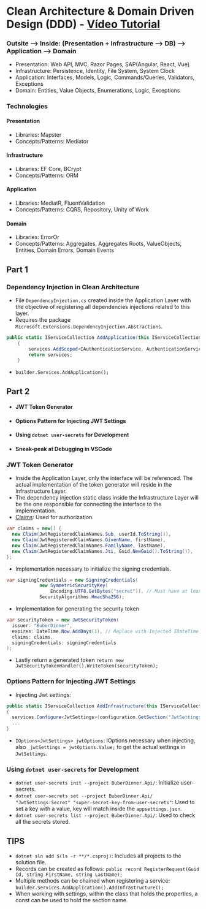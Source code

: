 # Clean Architecture & Domain Driven Design (DDD) - [Vídeo Tutorial](https://www.youtube.com/watch?v=fhM0V2N1GpY&list=PLzYkqgWkHPKBcDIP5gzLfASkQyTdy0t4k)

### Outsite --> Inside: (Presentation + Infrastructure --> DB) --> Application --> Domain

- Presentation: Web API, MVC, Razor Pages, SAP(Angular, React, Vue)
- Infrastructure: Persistence, Identity, File System, System Clock
- Application: Interfaces, Models, Logic, Commands/Queries, Validators,
  Exceptions
- Domain: Entities, Value Objects, Enumerations, Logic, Exceptions

### Technologies

#### Presentation

- Libraries: Mapster
- Concepts/Patterns: Mediator

#### Infrastructure

- Libraries: EF Core, BCrypt
- Concepts/Patterns: ORM

#### Application

- Libraries: MediatR, FluentValidation
- Concepts/Patterns: CQRS, Repository, Unity of Work

#### Domain

- Libraries: ErrorOr
- Concepts/Patterns: Aggregates, Aggregates Roots, ValueObjects, Entities,
  Domain Errors, Domain Events

## Part 1

### Dependency Injection in Clean Architecture

- File `DependencyInjection.cs` created inside the Application Layer with the
  objective of registering all dependencies injections related to this layer.
- Requires the package `Microsoft.Extensions.DependencyInjection.Abstractions`.

```c#
public static IServiceCollection AddApplication(this IServiceCollection services)
    {
        services.AddScoped<IAuthenticationService, AuthenticationService>();
        return services;
    }
```

- `builder.Services.AddApplication();`

## Part 2

- #### JWT Token Generator
- #### Options Pattern for Injecting JWT Settings
- #### Using `dotnet user-secrets` for Development
- #### Sneak-peak at Debugging in VSCode

### JWT Token Generator

- Inside the Application Layer, only the interface will be referenced. The
  actual implementation of the token generator will reside in the Infrastructure
  Layer.
- The dependency injection static class inside the Infrastructure Layer will be
  the one responsible for connecting the interface to the implementation.
- [Claims](https://learn.microsoft.com/en-us/aspnet/core/security/authorization/claims?view=aspnetcore-8.0):
  Used for authorization.

```c#
var claims = new[] {
  new Claim(JwtRegisteredClaimNames.Sub, userId.ToString()),
  new Claim(JwtRegisteredClaimNames.GivenName, firstName),
  new Claim(JwtRegisteredClaimNames.FamilyName, lastName),
  new Claim(JwtRegisteredClaimNames.Jti, Guid.NewGuid().ToString()),
};
```

- Implementation necessary to initialize the signing credentials.

```c#
var signingCredentials = new SigningCredentials(
            new SymmetricSecurityKey(
                Encoding.UTF8.GetBytes("secret")), // Must have at least 16 characters
            SecurityAlgorithms.HmacSha256);
```

- Implementation for generating the security token

```c#
var securityToken = new JwtSecurityToken(
  issuer: "BuberDinner",
  expires: DateTime.Now.AddDays(1), // Replace with Injected IDateTime provider
  claims: claims,
  signingCredentials: signingCredentials
);
```

- Lastly return a generated token
  `return new JwtSecurityTokenHandler().WriteToken(securityToken);`

### Options Pattern for Injecting JWT Settings

- Injecting Jwt settings:

```c#
public static IServiceCollection AddInfrastructure(this IServiceCollection services, ConfigurationManager configuration)
{
  services.Configure<JwtSettings>(configuration.GetSection("JwtSettings"));
  ...
}
```

- `IOptions<JwtSettings> jwtOptions`: IOptions necessary when injecting, also
  `_jwtSettings = jwtOptions.Value;` to get the actual settings in
  `JwtSettings`.

### Using `dotnet user-secrets` for Development

- `dotnet user-secrets init --project BuberDinner.Api/`: Initialize
  user-secrets.
- `dotnet user-secrets set --project BuberDinner.Api/ "JwtSettings:Secret" "super-secret-key-from-user-secrets"`:
  Used to set a key with a value, key will match inside the `appsettings.json`.
- `dotnet user-secrets list --project BuberDinner.Api/`: Used to check all the
  secrets stored.

## TIPS

- `dotnet sln add $(ls -r **/*.csproj)`: Includes all projects to the solution
  file.
- Records can be created as follows:
  `public record RegisterRequest(Guid Id, string FirstName, string LastName);`
- Multiple methods can be chained when registering a service:
  `builder.Services.AddApplication().AddInfrastructure();`
- When working with settings, within the class that holds the properties, a
  const can be used to hold the section name.
